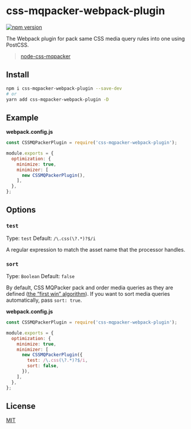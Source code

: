 # css-mqpacker-webpack-plugin

[![npm version](https://img.shields.io/npm/v/css-mqpacker-webpack-plugin.svg)](https://www.npmjs.com/package/css-mqpacker-webpack-plugin)


The Webpack plugin for pack same CSS media query rules into one using PostCSS.

> [node-css-mqpacker](https://github.com/hail2u/node-css-mqpacker)

## Install

```bash
npm i css-mqpacker-webpack-plugin --save-dev
# or
yarn add css-mqpacker-webpack-plugin -D
```

## Example

**webpack.config.js**

```js
const CSSMQPackerPlugin = require('css-mqpacker-webpack-plugin');

module.exports = {
  optimization: {
    minimize: true,
    minimizer: [
      new CSSMQPackerPlugin(),
    ],
  },
};
```

## Options

### `test`

Type: `test` Default: `/\.css(\?.*)?$/i`

A regular expression to match the asset name that the processor handles.

### `sort`

Type: `Boolean` Default: `false`

By default, CSS MQPacker pack and order media queries as they are defined ([the “first win” algorithm](https://github.com/hail2u/node-css-mqpacker#the-first-win-algorithm)). If you want to sort media queries automatically, pass `sort: true`.

**webpack.config.js**

```js
const CSSMQPackerPlugin = require('css-mqpacker-webpack-plugin');

module.exports = {
  optimization: {
    minimize: true,
    minimizer: [
      new CSSMQPackerPlugin({
        test: /\.css(\?.*)?$/i,
        sort: false,
      }),
    ],
  },
};
```

## License

[MIT](./LICENSE)
